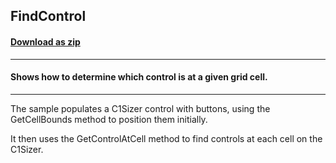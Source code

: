 ## FindControl
#### [Download as zip](https://grapecity.github.io/DownGit/#/home?url=https://github.com/GrapeCity/ComponentOne-WinForms-Samples/tree/master/NetFramework\Sizer\CS\FindControl)
____
#### Shows how to determine which control is at a given grid cell.
____
The sample populates a C1Sizer control with buttons, using the GetCellBounds method to position them initially. 

It then uses the GetControlAtCell method to find controls at each cell on the C1Sizer. 